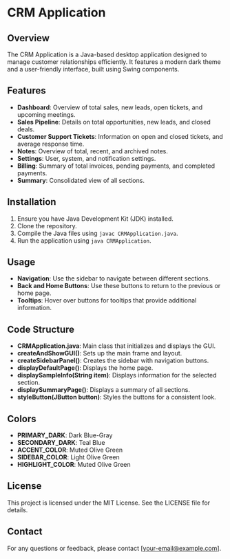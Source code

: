 # CRM Application

## Overview
The CRM Application is a Java-based desktop application designed to manage customer relationships efficiently. It features a modern dark theme and a user-friendly interface, built using Swing components.

## Features
- **Dashboard**: Overview of total sales, new leads, open tickets, and upcoming meetings.
- **Sales Pipeline**: Details on total opportunities, new leads, and closed deals.
- **Customer Support Tickets**: Information on open and closed tickets, and average response time.
- **Notes**: Overview of total, recent, and archived notes.
- **Settings**: User, system, and notification settings.
- **Billing**: Summary of total invoices, pending payments, and completed payments.
- **Summary**: Consolidated view of all sections.

## Installation
1. Ensure you have Java Development Kit (JDK) installed.
2. Clone the repository.
3. Compile the Java files using `javac CRMApplication.java`.
4. Run the application using `java CRMApplication`.

## Usage
- **Navigation**: Use the sidebar to navigate between different sections.
- **Back and Home Buttons**: Use these buttons to return to the previous or home page.
- **Tooltips**: Hover over buttons for tooltips that provide additional information.

## Code Structure
- **CRMApplication.java**: Main class that initializes and displays the GUI.
- **createAndShowGUI()**: Sets up the main frame and layout.
- **createSidebarPanel()**: Creates the sidebar with navigation buttons.
- **displayDefaultPage()**: Displays the home page.
- **displaySampleInfo(String item)**: Displays information for the selected section.
- **displaySummaryPage()**: Displays a summary of all sections.
- **styleButton(JButton button)**: Styles the buttons for a consistent look.

## Colors
- **PRIMARY_DARK**: Dark Blue-Gray
- **SECONDARY_DARK**: Teal Blue
- **ACCENT_COLOR**: Muted Olive Green
- **SIDEBAR_COLOR**: Light Olive Green
- **HIGHLIGHT_COLOR**: Muted Olive Green

## License
This project is licensed under the MIT License. See the LICENSE file for details.

## Contact
For any questions or feedback, please contact [your-email@example.com].